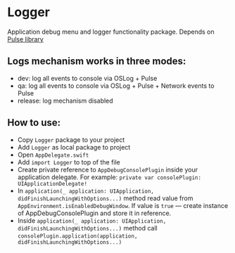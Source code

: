 # Logger

Application debug menu and logger functionality package.
Depends on [Pulse library](https://github.com/kean/Pulse)

## Logs mechanism works in three modes:
- dev: log all events to console via OSLog + Pulse
- qa: log all events to console via OSLog + Pulse + Network events to Pulse
- release: log mechanism disabled

## How to use:
- Copy `Logger` package to your project
- Add `Logger` as local package to project
- Open `AppDelegate.swift`
- Add `import Logger` to top of the file
- Create private reference to `AppDebugConsolePlugin` inside your application delegate. For example: `private var consolePlugin: UIApplicationDelegate!`
- In `application(_ application: UIApplication, didFinishLaunchingWithOptions...)` method read value from `AppEnvironment.isEnabledDebugWindow`. If value is `true` — create instance of AppDebugConsolePlugin and store it in reference.
- Inside `application(_ application: UIApplication, didFinishLaunchingWithOptions...)` method call `consolePlugin.application(application, didFinishLaunchingWithOptions...)`
